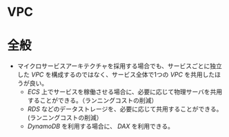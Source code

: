 VPC
====

# 全般

* マイクロサービスアーキテクチャを採用する場合でも、サービスごとに独立した *VPC* を構成するのではなく、サービス全体で1つの *VPC* を共用したほうが良い。
  * *ECS* 上でサービスを稼働させる場合に、必要に応じて物理サーバを共用することができる。（ランニングコストの削減）
  * *RDS* などのデータストレージを、必要に応じて共用することができる。(ランニングコストの削減）
  * *DynamoDB* を利用する場合に、 *DAX* を利用できる。
  
